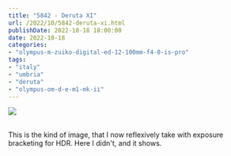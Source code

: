 ```yaml
---
title: "5842 - Deruta XI"
url: /2022/10/5842-deruta-xi.html
publishDate: 2022-10-18 18:00:00
date: 2022-10-18
categories:
- "olympus-m-zuiko-digital-ed-12-100mm-f4-0-is-pro"
tags:
- "italy"
- "umbria"
- "deruta"
- "olympus-om-d-e-m1-mk-ii"
---
```

<div class="container">
<div class="center"><a target="_blank" href="https://d25zfm9zpd7gm5.cloudfront.net/1200x1200/2019/20190907_101509_lr.jpg"><img class="webfeedsFeaturedVisual" src="https://d25zfm9zpd7gm5.cloudfront.net/0600x0600/2019/20190907_101509_lr.jpg" /></a></div>
</div>
<br />

This is the kind of image, that I now reflexively take with
exposure bracketing for HDR. Here I didn't, and it shows.
